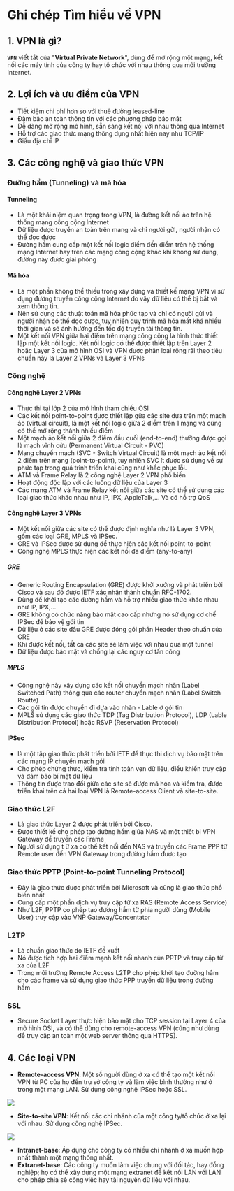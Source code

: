 # Ghi chép Tìm hiểu về VPN

## 1. VPN là gì?

**`VPN`** viết tắt của "**Virtual Private Network**", dùng để mở rộng một mạng, kết nối các máy tính của công ty hay tổ chức với nhau thông qua môi trường Internet.

## 2. Lợi ích và ưu điểm của VPN

- Tiết kiệm chi phí hơn so với thuê đường leased-line
- Đảm bảo an toàn thông tin với các phương pháp bảo mật
- Dễ dàng mở rộng mô hình, sẵn sàng kết nối với nhau thông qua Internet
- Hỗ trợ các giao thức mạng thông dụng nhất hiện nay như TCP/IP
- Giấu địa chỉ IP

## 3. Các công nghệ và giao thức VPN

### Đường hầm (Tunneling) và mã hóa

#### Tunneling

- Là một khái niệm quan trọng trong VPN, là đường kết nối ảo trên hệ thống mạng công cộng Internet
- Dữ liệu được truyền an toàn trên mạng và chỉ người gửi, người nhận có thể đọc được
- Đường hầm cung cấp một kết nối logic điểm đến điểm trên hệ thống mạng Internet hay trên các mạng công cộng khác khi không sử dụng, đường này được giải phóng

#### Mã hóa

- Là một phần không thể thiếu trong xây dựng và thiết kế mạng VPN vì sử dụng đường truyền công cộng Internet do vậy dữ liệu có thể bị bắt và xem thông tin.
- Nên sử dụng các thuật toán mã hóa phức tạp và chỉ có người gửi và người nhận có thể đọc được, tuy nhiên quy trình mã hóa mất khá nhiều thời gian và sẽ ảnh hưởng đến tốc độ truyền tải thông tin.
- Một kết nối VPN giữa hai điểm trên mạng công cộng là hình thức thiết lập một kết nối logic. Kết nối logic có thể được thiết lập trên Layer 2 hoặc Layer 3 của mô hình OSI và VPN được phân loại rộng rãi theo tiêu chuẩn này là Layer 2 VPNs và Layer 3 VPNs

### Công nghệ

#### Công nghệ Layer 2 VPNs

- Thực thi tại lớp 2 của mô hình tham chiếu OSI
- Các kết nối point-to-point được thiết lập gữa các site dựa trên một mạch ảo (virtual circuit), là một kết nối logic giữa 2 điểm trên 1 mạng và cũng có thể mở rộng thành nhiều điểm
- Một mạch ảo kết nối giữa 2 điểm đầu cuối (end-to-end) thường được gọi là mạch vĩnh cửu (Permanent Virtual Circuit - PVC)
- Mạng chuyển mạch (SVC - Switch Virtual Circuit) là một mạch ảo kết nối 2 điểm trên mạng (point-to-point), tuy nhiên SVC ít được sử dụng về sự phức tạp trong quá trình triển khai cũng như khắc phục lỗi. 
- ATM và Frame Relay là 2 công nghệ Layer 2 VPN phổ biến
- Hoạt động độc lập với các luồng dữ liệu của Layer 3
- Các mạng ATM và Frame Relay kết nối giữa các site có thể sử dụng các loại giao thức khác nhau như IP, IPX, AppleTalk,... Và có hỗ trợ QoS

#### Công nghệ Layer 3 VPNs

- Một kết nối giữa các site có thể được định nghĩa như là Layer 3 VPN, gồm các loại GRE, MPLS và IPSec.
- GRE và IPSec được sử dụng để thực hiện các kết nối point-to-point
- Công nghệ MPLS thực hiện các kết nối đa điểm (any-to-any)

##### GRE

- Generic Routing Encapsulation (GRE) được khởi xướng và phát triển bởi Cisco và sau đó được IETF xác nhận thành chuẩn RFC-1702.
- Dùng để khởi tạo các đường hầm và hỗ trợ nhiều giao thức khác nhau như IP, IPX,...
- GRE không có chức năng bảo mật cao cấp nhưng nó sử dụng cơ chế IPSec để bảo vệ gói tin
- Dữ liệu ở các site đầu GRE được đóng gói phần Header theo chuẩn của GRE
- Khi được kết nối, tất cả các site sẽ làm việc với nhau qua một tunnel
- Dữ liệu được bảo mật và chống lại các nguy cơ tấn công

##### MPLS

- Công nghệ này xây dựng các kết nối chuyển mạch nhãn (Label Switched Path) thông qua các router chuyển mạch nhãn (Label Switch Routte)
- Các gói tin được chuyển đi dựa vào nhãn - Lable ở gói tin
- MPLS sử dụng các giao thức TDP (Tag Distribution Protocol), LDP (Lable Distribution Protocol) hoặc RSVP (Reservation Protocol)

#### IPSec

- là một tập giao thức phát triển bởi IETF để thực thi dịch vụ bảo mật trên các mạng IP chuyển mạch gói
- Cho phép chứng thực, kiểm tra tính toàn vẹn dữ liệu, điều khiển truy cập và đảm bảo bí mật dữ liệu
- Thông tin được trao đổi giữa các site sẽ được mã hóa và kiểm tra, được triển khai trên cả hai loại VPN là Remote-access Client và site-to-site.

### Giao thức L2F

- Là giao thức Layer 2 được phát triển bởi Cisco.
- Được thiết kế cho phép tạo đường hầm giữa NAS và một thiết bị VPN Gateway để truyền các Frame
- Người sử dụng t ừ xa có thể kết nối đến NAS và truyền các Frame PPP từ Remote user đến VPN Gateway trong đường hầm được tạo

### Giao thức PPTP (Point-to-point Tunneling Protocol)

- Đây là giao thức được phát triển bởi Microsoft và cũng là giao thức phổ biến nhất
- Cung cấp một phần dịch vụ truy cập từ xa RAS (Remote Access Service)
- Như L2F, PPTP co phép tạo đường hầm từ phía người dùng (Mobile User) truy cập vào VNP Gateway/Concentator

### L2TP

- Là chuẩn giao thức do IETF đề xuất
- Nó được tích hợp hai điểm mạnh kết nối nhanh của PPTP và truy cập từ xa của L2F 
- Trong môi trường Remote Access L2TP cho phép khởi tạo đường hầm cho các frame và sử dụng giao thức PPP truyền dữ liệu trong đường hầm

### SSL

- Secure Socket Layer thực hiện bảo mật cho TCP session tại Layer 4 của mô hình OSI, và có thể dùng cho remote-access VPN (cũng như dùng để truy cập an toàn một web server thông qua HTTPS).

## 4. Các loại VPN

- **Remote-access VPN**: Một số người dùng ở xa có thể tạo một kết nối VPN từ PC của họ đến trụ sở công ty và làm việc bình thường như ở trong một mạng LAN. Sử dụng công nghệ IPSec hoặc SSL.

<img src="http://www.skullbox.net/vpns/pptp.gif" />


- **Site-to-site VPN**: Kết nối các chi nhánh của một công ty/tổ chức ở xa lại với nhau. Sử dụng công nghệ IPSec. 

<img src="http://www.skullbox.net/vpns/sitetosite.gif" />

- **Intranet-base**: Áp dụng cho công ty có nhiều chi nhánh ở xa muốn hợp nhất thành một mạng thống nhất.
- **Extranet-base**: Các công ty muốn làm việc chung với đối tác, hay đồng nghiệp; họ có thể xây dựng một mạng extranet để kết nối LAN với LAN cho phép chia sẻ công việc hay tài nguyên dữ liệu với nhau.